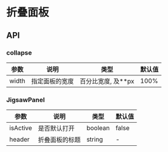 
# 折叠面板

## API

### collapse

| 参数      | 说明             | 类型      | 默认值  |
|----------|------------------|----------|--------|
| width    | 指定面板的宽度     |  百分比宽度, 及**px  |  100% |

### JigsawPanel
| 参数       | 说明             | 类型      | 默认值  |
|----------|------------------|----------|--------|
| isActive | 是否默认打开 |  boolean  | false |
| header | 折叠面板的标题 | string |  - |

